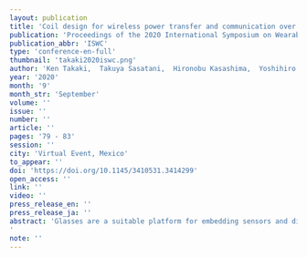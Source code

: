 ```yaml
---
layout: publication
title: 'Coil design for wireless power transfer and communication over hinges of smart glasses'
publication: 'Proceedings of the 2020 International Symposium on Wearable Computers'
publication_abbr: 'ISWC'
type: 'conference-en-full'
thumbnail: 'takaki2020iswc.png'
author: 'Ken Takaki,  Takuya Sasatani,  Hironobu Kasashima,  Yoshihiro Kawahara,  and Takeshi Naemura'
year: '2020'
month: '9'
month_str: 'September'
volume: ''
issue: ''
number: ''
article: ''
pages: '79 - 83'
session: ''
city: 'Virtual Event, Mexico'
to_appear: ''
doi: 'https://doi.org/10.1145/3410531.3414299'
open_access: ''
link: ''
video: ''
press_release_en: ''
press_release_ja: ''
abstract: 'Glasses are a suitable platform for embedding sensors and displays around our heads to support our daily lives. Furthermore, aesthetic features, durability, and portability are essential properties of glasses. However, designing such smart glasses is challenging, because connecting different glass frames both mechanically and electrically, result in smart glasses with bulky hinges. To overcome this challenge, we propose a new design to embed inductively coupled coil pairs adjacent to glasses hinges to deliver power and data wirelessly to the frames. Positioning the coils next to the hinges creates sufficient area for a large transmission and reception coil while maintaining the utility of the glasses. Consequently, we were able to achieve over 85% power efficiency and a communication rate of 50 Mbps between coils that are small enough to be embedded inside the frame of conventional glasses, available on the market.'
note: ''
---
```

